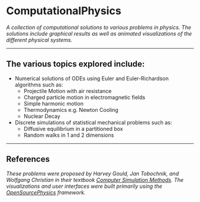 # ComputationalPhysics
*A collection of computational solutions to various problems in physics. The solutions include graphical results as well as animated visualizations of the different physical systems.*

----
## The various topics explored include:
* Numerical solutions of ODEs using Euler and Euler-Richardson algorithms such as:
	* Projectile Motion with air resistance
	* Charged particle motion in electromagnetic fields
	* Simple harmonic motion
	* Thermodynamics e.g. Newton Cooling
	* Nuclear Decay
* Discrete simulations of statistical mechanical problems such as:
	* Diffusive equilibrium in a partitioned box
	* Random walks in 1 and 2 dimensions
	
----
## References
*These problems were proposed by Harvey Gould, Jan Tobochnik, and Wolfgang Christian in their textbook [Computer Simulation Methods](http://www.opensourcephysics.org/items/detail.cfm?ID=7375).  The visualizations and user interfaces were built primarily using the [OpenSourcePhysics](http://www.opensourcephysics.org/webdocs/programming.cfm?t=Overview) framework.*

